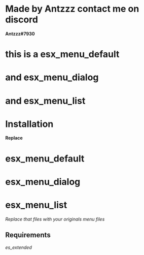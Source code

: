 # Made by Antzzz contact me on discord 
**Antzzz#7930**


# this is a esx_menu_default
# and esx_menu_dialog
# and esx_menu_list



# Installation

**Replace**

# esx_menu_default
# esx_menu_dialog
# esx_menu_list

*Replace that files with your originals menu files*




## Requirements
*es_extended*
